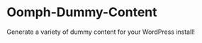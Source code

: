 Oomph-Dummy-Content
===================

Generate a variety of dummy content for your WordPress install!